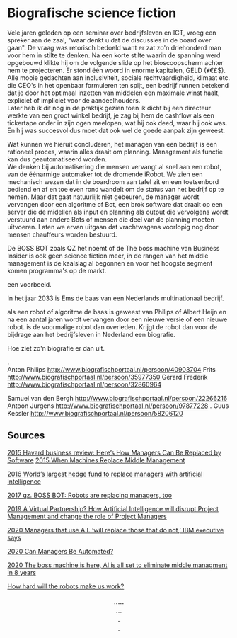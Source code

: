 <meta content="text/plain; charset=UTF-8; X-Content-Type-Options=nosniff" http-equiv="Content-Type" />
<link rel="stylesheet" type="text/css" media="all" href="http://trackandmonitormedia.com/style/draft_novel_story.css" />

# Biografische science fiction

Vele jaren geleden op een seminar over bedrijfsleven en ICT, vroeg een spreker aan de zaal, "waar denkt u dat de discussies in de board over gaan". De vraag was retorisch bedoeld want er zat zo'n driehonderd man voor hem in stilte te denken. Na een korte stilte waarin de spanning werd opgebouwd klikte hij om de volgende slide op het bioscoopscherm achter hem te projecteren. Er stond één woord in enorme kapitalen, GELD (¥€£$). Alle mooie gedachten aan inclusiviteit, sociale rechtvaardigheid, klimaat etc. die CEO's in het openbaar formuleren ten spijt, een bedrijf runnen betekend dat je door het optimaal inzetten van middelen een maximale winst haalt, expliciet of impliciet voor de aandeelhouders.  
Later heb ik dit nog in de praktijk gezien toen ik dicht bij een directeur werkte van een groot winkel bedrijf, je zag bij hem de cashflow als een tickertape onder in zijn ogen meelopen, wat hij ook deed, waar hij ook was. En hij was succesvol dus moet dat ook wel de goede aanpak zijn geweest.

Wat kunnen we hieruit concluderen, het managen van een bedrijf is een rationeel proces, waarin alles draait om planning. Management als functie kan dus geautomatiseerd worden.  
We denken bij automatisering die mensen vervangt al snel aan een robot, van de éénarmige automaker tot de dromende iRobot. We zien een mechanisch wezen dat in de boardroom aan tafel zit en een toetsenbord bediend en af en toe even rond wandelt om de status van het bedrijf op te nemen. Maar dat gaat natuurlijk niet gebeuren, de manager wordt vervangen door een algoritme of Bot, een brok software dat draait op een server die de midellen als input en planning als output die vervolgens wordt verstuurd aan andere Bots of mensen die deel van de planning moeten uitvoeren. Laten we ervan uitgaan dat vrachtwagens voorlopig nog door mensen chauffeurs worden bestuurd.  

De BOSS BOT zoals QZ het noemt of de The boss machine van Business Insider is ook geen science fiction meer, in de rangen van het middle management is de kaalslag al begonnen en voor het hoogste segment komen programma's op de markt.

een voorbeeld.


In het jaar 2033 is Ems de baas van een Nederlands multinationaal bedrijf. 

als een robot of algoritme de baas is geweest van Philips of Albert Heijn en na een aantal jaren wordt vervangen door een nieuwe versie of een nieuwe robot. is de voormalige robot dan overleden. Krijgt de robot dan voor de bijdrage aan het bedrijfsleven in Nederland een biografie.

Hoe ziet zo'n biografie er dan uit. 



.  
Anton Philips
http://www.biografischportaal.nl/persoon/40903704
Frits 
http://www.biografischportaal.nl/persoon/35977350
Gerard Frederik
http://www.biografischportaal.nl/persoon/32860964 

Samuel van den Bergh
http://www.biografischportaal.nl/persoon/22266216
Antoon Jurgens
http://www.biografischportaal.nl/persoon/97877228
. 
Guus Kessler 
http://www.biografischportaal.nl/persoon/58206120

## Sources
[2015 Havard business review: Here’s How Managers Can Be Replaced by Software](https://hbr.org/2015/04/heres-how-managers-can-be-replaced-by-software)
[2015 When Machines Replace Middle Management](https://www.forbes.com/sites/sap/2015/04/12/when-machines-replace-middle-management/?sh=2404686817b0)

[2016 World’s largest hedge fund to replace managers with artificial intelligence](https://www.theguardian.com/technology/2016/dec/22/bridgewater-associates-ai-artificial-intelligence-management)

[2017 qz. BOSS BOT: Robots are replacing managers, too](https://qz.com/1039981/robots-are-replacing-managers-too/)

[2019 A Virtual
Partnership?
How Artificial Intelligence will disrupt Project Management and change the role of Project Managers](https://www.pwc.com/m1/en/publications/documents/virtual-partnership-artificial-ntelligence-disrupt-project-management-change-role-project-managers-final.pdf)

[2020 Managers that use A.I. ‘will replace those that do not,’ IBM executive says](https://www.cnbc.com/2020/12/16/managers-that-use-ai-will-replace-those-that-do-not-ibm-executive.html)

[2020 Can Managers Be Automated? ](https://www.tlnt.com/can-managers-be-automated/)

[2020 The boss machine is here, AI is all set to eliminate middle managment in 8 years](https://www.businessinsider.in/careers/news/the-boss-machine-is-here-ai-is-all-set-to-eliminate-middle-managers-in-8-years/articleshow/73474729.cms)

[How hard will the robots make us work?](https://www.theverge.com/2020/2/27/21155254/automation-robots-unemployment-jobs-vs-human-google-amazon)
<p align="center" style="font-size:12pt">
.....<br />
...<br />
.<br />
.<br />
</p>
